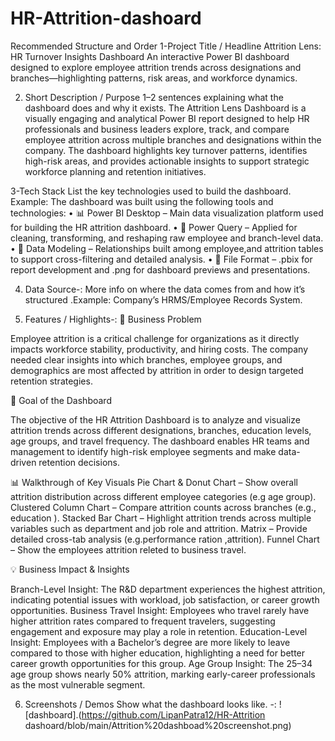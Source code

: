 # HR-Attrition-dashoard
Recommended Structure and Order
1-Project Title / Headline
Attrition Lens: HR Turnover Insights Dashboard
An interactive Power BI dashboard designed to explore employee attrition trends across designations and branches—highlighting patterns, risk areas, and workforce dynamics.

2. Short Description / Purpose
1–2 sentences explaining what the dashboard does and why it exists.
The Attrition Lens Dashboard is a visually engaging and analytical Power BI report designed to help HR professionals and business leaders explore, track, and compare employee attrition across multiple branches and designations within the company. The dashboard highlights key turnover patterns, identifies high-risk areas, and provides actionable insights to support strategic workforce planning and retention initiatives.

3-Tech Stack
List the key technologies used to build the dashboard.
Example: The dashboard was built using the following tools and technologies:
• 📊 Power BI Desktop – Main data visualization platform used for building the HR attrition dashboard.
• 📂 Power Query – Applied for cleaning, transforming, and reshaping raw employee and branch-level data.
• 📝 Data Modeling – Relationships built among employee,and attrition tables to support cross-filtering and detailed analysis.
• 📁 File Format – .pbix for report development and .png for dashboard previews and presentations.

4. Data Source-:
More info on where the data comes from and how it’s structured .Example: Company’s HRMS/Employee Records System.

5. Features / Highlights-:
📌 Business Problem

Employee attrition is a critical challenge for organizations as it directly impacts workforce stability, productivity, and hiring costs. The company needed clear insights into which branches, employee groups, and demographics are most affected by attrition in order to design targeted retention strategies.

🎯 Goal of the Dashboard

The objective of the HR Attrition Dashboard is to analyze and visualize attrition trends across different designations, branches, education levels, age groups, and travel frequency. The dashboard enables HR teams and management to identify high-risk employee segments and make data-driven retention decisions.

📊 Walkthrough of Key Visuals
Pie Chart & Donut Chart – Show overall attrition distribution across different employee categories (e.g age group).
Clustered Column Chart – Compare attrition counts across branches (e.g., education ).
Stacked Bar Chart – Highlight attrition trends across multiple variables such as department and job role and attrition.
Matrix – Provide detailed cross-tab analysis (e.g.performance ration ,attrition).
Funnel Chart – Show the employees attrition releted to business travel.

💡 Business Impact & Insights

Branch-Level Insight: The R&D department experiences the highest attrition, indicating potential issues with workload, job satisfaction, or career growth opportunities.
Business Travel Insight: Employees who travel rarely have higher attrition rates compared to frequent travelers, suggesting engagement and exposure may play a role in retention.
Education-Level Insight: Employees with a Bachelor’s degree are more likely to leave compared to those with higher education, highlighting a need for better career growth opportunities for this group.
Age Group Insight: The 25–34 age group shows nearly 50% attrition, marking early-career professionals as the most vulnerable segment.

6. Screenshots / Demos
Show what the dashboard looks like. -: ![dashboard].(https://github.com/LipanPatra12/HR-Attrition dashoard/blob/main/Attrition%20dashboad%20screenshot.png)
